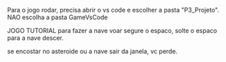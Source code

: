 Para o jogo rodar, precisa abrir o vs code e escolher a pasta "P3_Projeto".
NAO escolha a pasta GameVsCode

JOGO TUTORIAL
para fazer a nave voar segure o espaco, solte o espaco para a nave descer.

se encostar no asteroide ou a nave sair da janela, vc perde.